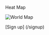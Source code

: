 Heat Map

![World Map](https://upload.wikimedia.org/wikipedia/commons/thumb/1/12/World_map_2004_CIA_large_1.7m_whitespace_removed.jpg/640px-World_map_2004_CIA_large_1.7m_whitespace_removed.jpg)

[Sign up] (/signup)